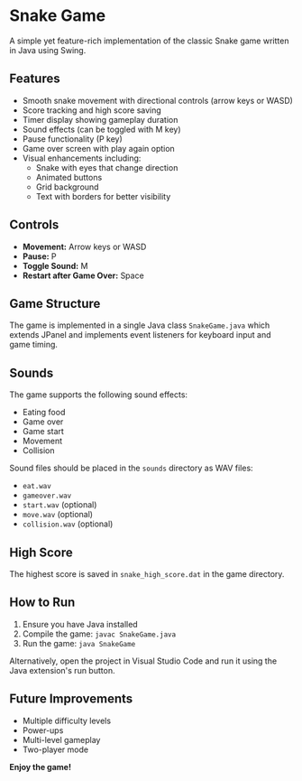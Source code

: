 # Snake Game

A simple yet feature-rich implementation of the classic Snake game written in Java using Swing.

## Features
- Smooth snake movement with directional controls (arrow keys or WASD)
- Score tracking and high score saving
- Timer display showing gameplay duration
- Sound effects (can be toggled with M key)
- Pause functionality (P key)
- Game over screen with play again option
- Visual enhancements including:
  - Snake with eyes that change direction
  - Animated buttons
  - Grid background
  - Text with borders for better visibility

## Controls
- **Movement:** Arrow keys or WASD
- **Pause:** P
- **Toggle Sound:** M
- **Restart after Game Over:** Space

## Game Structure
The game is implemented in a single Java class `SnakeGame.java` which extends JPanel and implements event listeners for keyboard input and game timing.

## Sounds
The game supports the following sound effects:

- Eating food
- Game over
- Game start
- Movement
- Collision

Sound files should be placed in the `sounds` directory as WAV files:

- `eat.wav`
- `gameover.wav`
- `start.wav` (optional)
- `move.wav` (optional)
- `collision.wav` (optional)

## High Score
The highest score is saved in `snake_high_score.dat` in the game directory.

## How to Run
1. Ensure you have Java installed
2. Compile the game: `javac SnakeGame.java`
3. Run the game: `java SnakeGame`

Alternatively, open the project in Visual Studio Code and run it using the Java extension's run button.

## Future Improvements
- Multiple difficulty levels
- Power-ups
- Multi-level gameplay
- Two-player mode

**Enjoy the game!**
